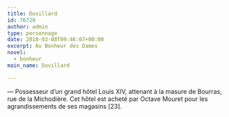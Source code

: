 ```yaml
---
title: Duvillard
id: 76729
author: admin
type: personnage
date: 2010-03-08T09:46:07+00:00
excerpt: Au Bonheur des Dames
novel:
  - bonheur
main_name: Duvillard

---
```

— Possesseur d&rsquo;un grand hôtel Louis XIV, attenant à la masure de Bourras, rue de la Michodière. Cet hôtel est acheté par Octave Mouret pour les agrandissements de ses magasins [23]. 